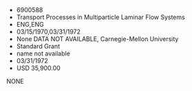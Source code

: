* 6900588
* Transport Processes in Multiparticle Laminar Flow Systems
* ENG,ENG
* 03/15/1970,03/31/1972
* None   DATA NOT AVAILABLE, Carnegie-Mellon University
* Standard Grant
*   name not available
* 03/31/1972
* USD 35,900.00

NONE